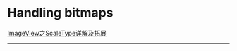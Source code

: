 # Handling bitmaps

[ImageView之ScaleType详解及拓展](https://juejin.im/post/5a27a5ca6fb9a0450b66436e)

------

